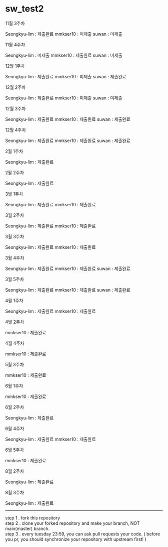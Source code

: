 # sw_test2

11월 3주차

Seongkyu-lim : 제출완료 mmkser10 : 미제출 suwan : 미제출

11월 4주차

Seongkyu-lim : 미제출 mmkser10 : 제출완료 suwan : 미제출

12월 1주차

Seongkyu-lim : 제출완료 mmkser10 : 미제출 suwan : 제출완료

12월 2주차

Seongkyu-lim : 제출완료 mmkser10 : 미제출 suwan : 미제출

12월 3주차

Seongkyu-lim : 제출완료 mmkser10 : 제출완료 suwan : 제출완료

12월 4주차

Seongkyu-lim : 제출완료 mmkser10 : 제출완료 suwan : 제출완료

2월 1주차

Seongkyu-lim : 제출완료

2월 2주차

Seongkyu-lim : 제출완료

3월 1주차

Seongkyu-lim : 제출완료 mmkser10 : 제출완료

3월 2주차

Seongkyu-lim : 제출완료 mmkser10 : 제출완료

3월 3주차

Seongkyu-lim : 제출완료 mmkser10 : 제출완료

3월 4주차

Seongkyu-lim : 제출완료 mmkser10 : 제출완료 suwan : 제출완료

3월 5주차

Seongkyu-lim : 제출완료 mmkser10 : 제출완료 suwan : 제출완료

4월 1주차

Seongkyu-lim : 제출완료 mmkser10 : 제출완료

4월 2주차

mmkser10 : 제출완료

4월 4주차

mmkser10 : 제출완료

5월 3주차

mmkser10 : 제출완료

6월 1주차

mmkser10 : 제출완료

6월 2주차

Seongkyu-lim : 제출완료

6월 4주차

Seongkyu-lim : 제출완료 mmkser10 : 제출완료

6월 5주차

mmkser10 : 제출완료

8월 2주차

Seongkyu-lim : 제출완료

8월 3주차

Seongkyu-lim : 제출완료

---

step 1 . fork this repository <br/>
step 2 . clone your forked repository and make your branch, NOT main(master) branch. <br/>
step 3 . every tuesday 23:59, you can ask pull requests your code. ( before you pr, you should synchronize your repository with upstream first! ) <br/>

